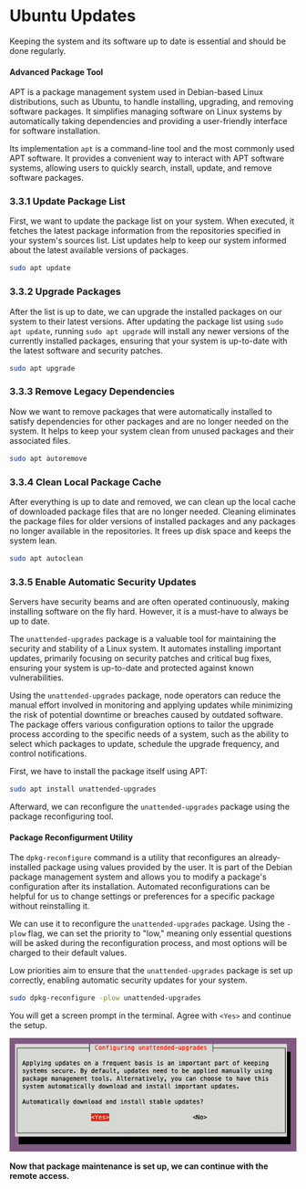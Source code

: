 # Ubuntu Updates

Keeping the system and its software up to date is essential and should be done regularly.

#### Advanced Package Tool

APT is a package management system used in Debian-based Linux distributions, such as Ubuntu, to handle installing, upgrading, and removing software packages. It simplifies managing software on Linux systems by automatically taking dependencies and providing a user-friendly interface for software installation.

Its implementation `apt` is a command-line tool and the most commonly used APT software. It provides a convenient way to interact with APT software systems, allowing users to quickly search, install, update, and remove software packages.

### 3.3.1 Update Package List

First, we want to update the package list on your system. When executed, it fetches the latest package information from the repositories specified in your system's sources list. List updates help to keep our system informed about the latest available versions of packages.

```sh
sudo apt update
```

### 3.3.2 Upgrade Packages

After the list is up to date, we can upgrade the installed packages on our system to their latest versions. After updating the package list using `sudo apt update`, running `sudo apt upgrade` will install any newer versions of the currently installed packages, ensuring that your system is up-to-date with the latest software and security patches.

```sh
sudo apt upgrade
```

### 3.3.3 Remove Legacy Dependencies

Now we want to remove packages that were automatically installed to satisfy dependencies for other packages and are no longer needed on the system. It helps to keep your system clean from unused packages and their associated files.

```sh
sudo apt autoremove
```

### 3.3.4 Clean Local Package Cache

After everything is up to date and removed, we can clean up the local cache of downloaded package files that are no longer needed. Cleaning eliminates the package files for older versions of installed packages and any packages no longer available in the repositories. It frees up disk space and keeps the system lean.

```sh
sudo apt autoclean
```

### 3.3.5 Enable Automatic Security Updates

Servers have security beams and are often operated continuously, making installing software on the fly hard. However, it is a must-have to always be up to date.

The `unattended-upgrades` package is a valuable tool for maintaining the security and stability of a Linux system. It automates installing important updates, primarily focusing on security patches and critical bug fixes, ensuring your system is up-to-date and protected against known vulnerabilities.

Using the `unattended-upgrades` package, node operators can reduce the manual effort involved in monitoring and applying updates while minimizing the risk of potential downtime or breaches caused by outdated software. The package offers various configuration options to tailor the upgrade process according to the specific needs of a system, such as the ability to select which packages to update, schedule the upgrade frequency, and control notifications.

First, we have to install the package itself using APT:

```sh
sudo apt install unattended-upgrades
```

Afterward, we can reconfigure the `unattended-upgrades` package using the package reconfiguring tool.

#### Package Reconfigurment Utility

The `dpkg-reconfigure` command is a utility that reconfigures an already-installed package using values provided by the user. It is part of the Debian package management system and allows you to modify a package's configuration after its installation. Automated reconfigurations can be helpful for us to change settings or preferences for a specific package without reinstalling it.

We can use it to reconfigure the `unattended-upgrades` package. Using the `-plow` flag, we can set the priority to "low," meaning only essential questions will be asked during the reconfiguration process, and most options will be charged to their default values.

Low priorities aim to ensure that the `unattended-upgrades` package is set up correctly, enabling automatic security updates for your system.

```sh
sudo dpkg-reconfigure -plow unattended-upgrades
```

You will get a screen prompt in the terminal. Agree with `<Yes>` and continue the setup.

![Auto Update Screen](/img/setup-autoupdate.png)

**Now that package maintenance is set up, we can continue with the remote access.**
